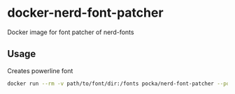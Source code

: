 # docker-nerd-font-patcher

Docker image for font patcher of nerd-fonts

## Usage

Creates powerline font

```sh
docker run --rm -v path/to/font/dir:/fonts pocka/nerd-font-patcher --powerline -out /fonts /fonts/foo.ttf
```
